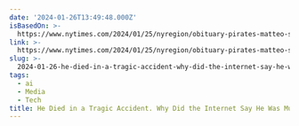 ```yaml
---
date: '2024-01-26T13:49:48.000Z'
isBasedOn: >-
  https://www.nytimes.com/2024/01/25/nyregion/obituary-pirates-matteo-sachman.html
link: >-
  https://www.nytimes.com/2024/01/25/nyregion/obituary-pirates-matteo-sachman.html
slug: >-
  2024-01-26-he-died-in-a-tragic-accident-why-did-the-internet-say-he-was-murdered-t
tags:
  - ai
  - Media
  - Tech
title: He Died in a Tragic Accident. Why Did the Internet Say He Was Murdered? - T
---
```


